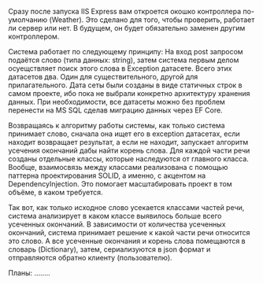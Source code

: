 Сразу после запуска IIS Express вам откроется окошко контроллера по-умолчанию (Weather).
Это сделано для того, чтобы проверить, работает ли сервер или нет. В будущем, он будет
обязательно заменен  другим контроллером.

Система работает по следующему принципу:
На вход post запросом подаётся слово (типа данных: string), затем система первым делом
осуещствляет поиск этого слова в Exception датасете. Всего этих датасетов два. 
Один для существительного, другой для прилагательного. Дата сеты были созданы в виде
статичных строк в самом проекте, ибо пока не выбрали конкретно архитектуру хранения данных.
При необходимости, все датасеты можно без проблем перенести на MS SQL сделав миграцию данных
через EF Core.

Возвращаясь к алгоритму работы системы, как только система принимает слово, сначала она ищет его
в exception датасетах, если находит возвращает результат, а если не находит, запускает алгоритм
усечения окончаний дабы найти корень слова. Для каждой части речи созданы отдельные классы,
которые наследуются от главного класса. Вообще, взаимосвязь между классами реализована с помощью
паттерна проектирования SOLID, а именно, с акцентом на DependencyInjection. Это помогает масштабировать
проект в том объёме, в каком требуется. 

Так вот, как только исходное слово усекается классами частей речи, система анализирует в каком
классе выявилось больше всего усеченных окончаний. В зависимости от количества усеченных окончаний,
система принимает решение к какой части речи относится это слово. А все усеченные окончания и 
корень слова помещаются в словарь (Dictionary), затем, сериализуются в json формат и отправляются
обратно клиенту (пользователю).

Планы:
........
